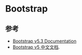 # Bootstrap

## 参考

- [Bootstrap v5.3 Documentation](https://getbootstrap.com/docs/5.3/getting-started/introduction/)
- [Bootstrap v5 中文文档](https://v5.bootcss.com/docs/getting-started/introduction/).
